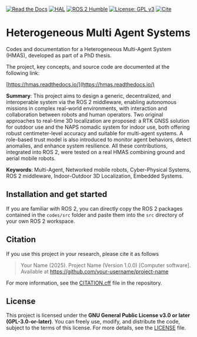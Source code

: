 [![Read the Docs](https://img.shields.io/readthedocs/hmas?logo=readthedocs&logoColor=8CA1AF)](https://hmas.readthedocs.io)
[![HAL](https://img.shields.io/badge/HAL-reference-B03532?logo=HAL&logoColor=B03532)](https://hal.science/hal-04311426)
[![ROS 2 Humble](https://img.shields.io/badge/ROS%202-Humble-22314E?logo=ros&logoColor=22314E)](https://docs.ros.org/en/humble/)
[![License: GPL v3](https://img.shields.io/badge/License-GPLv3-A42E2B.svg?logo=gnu&logoColor=A42E2B)](https://www.gnu.org/licenses/gpl-3.0)
[![Cite](https://img.shields.io/badge/Cite-CFF-yellow?logo=academia)](./CITATION.cff)

# Heterogeneous Multi Agent Systems

Codes and documentation for a Heterogeneous Multi-Agent System (HMAS), developed as part of a PhD thesis.

The project, key concepts, and source code are documented at the following link:

[https://hmas.readthedocs.io/](https://hmas.readthedocs.io/)

**Summary**: This project aims to design a generic, decentralized, and interoperable system via the ROS 2 middleware, enabling autonomous missions in complex real-world environments, with interaction and collaboration between robots and human operators. Two original approaches to real-time 3D localization are proposed: a RTK GNSS solution for outdoor use and the NAPS nomadic system for indoor use, both offering robust centimeter-level accuracy and suitable for multi-agent systems. A role-based trust model is also introduced to monitor agent behaviors, detect anomalies, and enhance system resilience. All these contributions, integrated into ROS 2, were tested on a real HMAS combining ground and aerial mobile robots.

**Keywords**: Multi-Agent, Networked mobile robots, Cyber-Physical Systems, ROS 2 middleware, Indoor-Outdoor 3D Localization, Embedded Systems.

## Installation and get started

If you are familiar with ROS 2, you can directly copy the ROS 2 packages contained in the `codes/src` folder and paste them into the `src` directory of your own ROS 2 workspace.

## Citation

If you use this project in your research, please cite it as follows 

> Your Name (2025). Project Name (Version 1.0.0) [Computer software]. Available at https://github.com/your-username/project-name

For more information, see the [CITATION.cff](CITATION.cff) file in the repository.

## License

This project is licensed under the **GNU General Public License v3.0 or later (GPL-3.0-or-later)**. You can freely use, modify, and distribute the code, subject to the terms of this license. For more details, see the [LICENSE](./LICENSE) file.